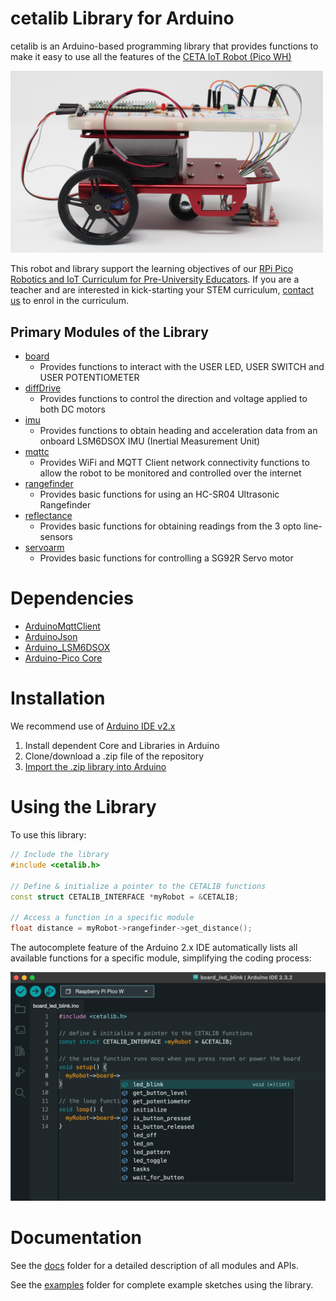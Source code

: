 # cetalib Library for Arduino

cetalib is an Arduino-based programming library that provides functions to make it easy to use all the features of the [CETA IoT Robot (Pico WH)](https://www.cool-mcu.com/pages/robot-kit)

[<img src="./assets/pico-iot-robot-complete-hi-res.jpg?raw=true" width="500px">](https://www.cool-mcu.com/pages/robot-kit)

This robot and library support the learning objectives of our [RPi Pico Robotics and IoT Curriculum for Pre-University Educators](https://www.cool-mcu.com/bundles/rpi-pico-robotics-and-iot-curriculum-for-pre-university-educators). If you are a teacher and are interested in kick-starting your STEM curriculum, [contact us](mailto:info@cool-mcu.com) to enrol in the curriculum.

## Primary Modules of the Library
* [board](https://github.com/cool-mcu/cetalib/blob/master/docs/board.md)
  * Provides functions to interact with the USER LED, USER SWITCH and USER POTENTIOMETER
* [diffDrive](https://github.com/cool-mcu/cetalib/blob/master/docs/diffDrive.md)
  * Provides functions to control the direction and voltage applied to both DC motors
* [imu](https://github.com/cool-mcu/cetalib/blob/master/docs/imu.md)
  * Provides functions to obtain heading and acceleration data from an onboard LSM6DSOX IMU (Inertial Measurement Unit)
* [mqttc](https://github.com/cool-mcu/cetalib/blob/master/docs/mqttc.md)
  * Provides WiFi and MQTT Client network connectivity functions to allow the robot to be monitored and controlled over the internet
* [rangefinder](https://github.com/cool-mcu/cetalib/blob/master/docs/rangefinder.md)
  * Provides basic functions for using an HC-SR04 Ultrasonic Rangefinder
* [reflectance](https://github.com/cool-mcu/cetalib/blob/master/docs/reflectance.md)
  * Provides basic functions for obtaining readings from the 3 opto line-sensors
* [servoarm](https://github.com/cool-mcu/cetalib/blob/master/docs/servoarm.md)
  * Provides basic functions for controlling a SG92R Servo motor

# Dependencies
* [ArduinoMqttClient](https://github.com/arduino-libraries/ArduinoMqttClient)
* [ArduinoJson](https://github.com/bblanchon/ArduinoJson)
* [Arduino_LSM6DSOX](https://github.com/arduino-libraries/Arduino_LSM6DSOX)
* [Arduino-Pico Core](https://github.com/earlephilhower/arduino-pico)

# Installation

We recommend use of [Arduino IDE v2.x](https://www.arduino.cc/en/software)

1. Install dependent Core and Libraries in Arduino
2. Clone/download a .zip file of the repository
3. [Import the .zip library into Arduino](https://docs.arduino.cc/software/ide-v1/tutorials/installing-libraries/#importing-a-zip-library) 

# Using the Library
To use this library:
```c++
// Include the library
#include <cetalib.h>

// Define & initialize a pointer to the CETALIB functions
const struct CETALIB_INTERFACE *myRobot = &CETALIB;

// Access a function in a specific module
float distance = myRobot->rangefinder->get_distance();
```
The autocomplete feature of the Arduino 2.x IDE automatically lists all available functions for a specific module, simplifying the coding process:

[<img src="./assets/arduino-ide-cetalib-code-completion.png?raw=true">](https://www.cool-mcu.com/pages/robot-kit)

# Documentation

See the [docs](https://github.com/cool-mcu/cetalib/tree/master/docs) folder for a detailed description of all modules and APIs.

See the [examples](https://github.com/cool-mcu/cetalib/tree/master/examples) folder for complete example sketches using the library.